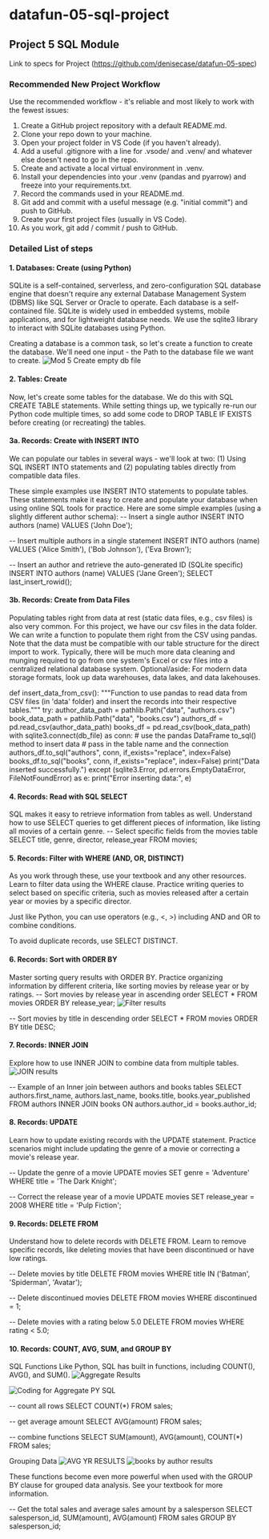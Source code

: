 # datafun-05-sql-project

## **Project 5 SQL Module**

Link to specs for Project (<https://github.com/denisecase/datafun-05-spec>)  

### **Recommended New Project Workflow**

Use the recommended workflow - it's reliable and most likely to work with the fewest issues:

1. Create a GitHub project repository with a default README.md.
2. Clone your repo down to your machine.
3. Open your project folder in VS Code (if you haven't already).
4. Add a useful .gitignore with a line for .vsode/ and .venv/ and whatever else doesn't need to go in the repo.
5. Create and activate a local virtual environment in .venv.
6. Install your dependencies into your .venv (pandas and pyarrow) and freeze into your requirements.txt.
7. Record the commands used in your README.md.
8. Git add and commit with a useful message (e.g. "initial commit") and push to GitHub.
9. Create your first project files (usually in VS Code).
10. As you work, git add / commit / push to GitHub.

### Detailed List of steps
#### 1. Databases: Create (using Python)

SQLite is a self-contained, serverless, and zero-configuration SQL database engine that doesn't require any external Database Management System (DBMS) like SQL Server or Oracle to operate. Each database is a self-contained file. SQLite is widely used in embedded systems, mobile applications, and for lightweight database needs. We use the sqlite3 library to interact with SQLite databases using Python. 

Creating a database is a common task, so let's create a function to create the database. We'll need one input - the Path to the database file we want to create. 
![Mod 5 Create empty db file](https://github.com/JackieGanyo/datafun-05-sql-project/assets/162255714/dea61e30-d808-4de5-ba0f-c983183d04b6)

#### 2. Tables: Create
Now, let's create some tables for the database. We do this with SQL CREATE TABLE statements. While setting things up, we typically re-run our Python code multiple times, so add some code to DROP TABLE IF EXISTS before creating (or recreating) the tables.

#### 3a. Records: Create with INSERT INTO
We can populate our tables in several ways - we'll look at two: (1) Using SQL INSERT INTO statements and (2) populating tables directly from compatible data files.

These simple examples use INSERT INTO statements to populate tables. These statements make it easy to create and populate your database when using online SQL tools for practice. Here are some simple examples (using a slightly different author schema):
-- Insert a single author
INSERT INTO authors (name) VALUES ('John Doe');

-- Insert multiple authors in a single statement
INSERT INTO authors (name) VALUES ('Alice Smith'), ('Bob Johnson'), ('Eva Brown');

-- Insert an author and retrieve the auto-generated ID (SQLite specific)
INSERT INTO authors (name) VALUES ('Jane Green');
SELECT last_insert_rowid();

#### 3b. Records: Create from Data Files
Populating tables right from data at rest (static data files, e.g., csv files) is also very common. For this project, we have our csv files in the data folder. We can write a function to populate them right from the CSV using pandas.  Note that the data must be compatible with our table structure for the direct import to work. Typically, there will be much more data cleaning and munging required to go from one system's Excel or csv files into a centralized relational database system. Optional/aside: For modern data storage formats, look up data warehouses, data lakes, and data lakehouses. 

def insert_data_from_csv():
    """Function to use pandas to read data from CSV files (in 'data' folder)
    and insert the records into their respective tables."""
    try:
        author_data_path = pathlib.Path("data", "authors.csv")
        book_data_path = pathlib.Path("data", "books.csv")
        authors_df = pd.read_csv(author_data_path)
        books_df = pd.read_csv(book_data_path)
        with sqlite3.connect(db_file) as conn:
            # use the pandas DataFrame to_sql() method to insert data
            # pass in the table name and the connection
            authors_df.to_sql("authors", conn, if_exists="replace", index=False)
            books_df.to_sql("books", conn, if_exists="replace", index=False)
            print("Data inserted successfully.")
    except (sqlite3.Error, pd.errors.EmptyDataError, FileNotFoundError) as e:
        print("Error inserting data:", e)

#### 4. Records: Read with SQL SELECT
SQL makes it easy to retrieve information from tables as well. Understand how to use SELECT queries to get different pieces of information, like listing all movies of a certain genre.
-- Select specific fields from the movies table
SELECT title, genre, director, release_year
FROM movies;

#### 5. Records: Filter with WHERE (AND, OR, DISTINCT)
As you work through these, use your textbook and any other resources. Learn to filter data using the WHERE clause. Practice writing queries to select based on specific criteria, such as movies released after a certain year or movies by a specific director.

Just like Python, you can use operators (e.g., <, >) including AND and OR to combine conditions.

To avoid duplicate records, use SELECT DISTINCT.

#### 6. Records: Sort with ORDER BY
Master sorting query results with ORDER BY. Practice organizing information by different criteria, like sorting movies by release year or by ratings. 
-- Sort movies by release year in ascending order
SELECT * FROM movies ORDER BY release_year;
![Filter results](https://github.com/JackieGanyo/datafun-05-sql-project/assets/162255714/d95cd1ab-d63b-4478-a2aa-37ec8e9d8faf)

-- Sort movies by title in descending order
SELECT * FROM movies ORDER BY title DESC;

#### 7. Records: INNER JOIN
Explore how to use INNER JOIN to combine data from multiple tables. 
![JOIN results](https://github.com/JackieGanyo/datafun-05-sql-project/assets/162255714/04e56842-e308-4b5e-9038-713cbd9d58bb)

-- Example of an Inner join between authors and books tables
SELECT authors.first_name, authors.last_name, books.title, books.year_published
FROM authors
INNER JOIN books ON authors.author_id = books.author_id;

#### 8. Records: UPDATE
Learn how to update existing records with the UPDATE statement. Practice scenarios might include updating the genre of a movie or correcting a movie's release year.

-- Update the genre of a movie
UPDATE movies
SET genre = 'Adventure'
WHERE title = 'The Dark Knight';

-- Correct the release year of a movie
UPDATE movies
SET release_year = 2008
WHERE title = 'Pulp Fiction';

#### 9. Records: DELETE FROM
Understand how to delete records with DELETE FROM. Learn to remove specific records, like deleting movies that have been discontinued or have low ratings.

-- Delete movies by title
DELETE FROM movies WHERE title IN ('Batman', 'Spiderman', 'Avatar');

-- Delete discontinued movies
DELETE FROM movies WHERE discontinued = 1;

-- Delete movies with a rating below 5.0
DELETE FROM movies WHERE rating < 5.0;

#### 10. Records: COUNT, AVG, SUM, and GROUP BY 
SQL Functions
Like Python, SQL has built in functions, including COUNT(), AVG(), and SUM(). 
![Aggregate Results](https://github.com/JackieGanyo/datafun-05-sql-project/assets/162255714/b9d0c13b-b52a-4819-91a8-5c009f686d27)

 ![Coding for Aggregate PY SQL](https://github.com/JackieGanyo/datafun-05-sql-project/assets/162255714/618b489a-98b9-43b5-9692-df055dfc89f4)


-- count all rows
SELECT COUNT(*) FROM sales;
 

-- get average amount
SELECT AVG(amount) FROM sales;
 

-- combine functions
SELECT SUM(amount), AVG(amount), COUNT(*) FROM sales;
 

Grouping Data
![AVG YR RESULTS](https://github.com/JackieGanyo/datafun-05-sql-project/assets/162255714/5273b54f-3c35-4ffa-a6c3-7563f936f0a2)
![books by author results](https://github.com/JackieGanyo/datafun-05-sql-project/assets/162255714/f9b0649b-5edb-411c-b21a-aaa35af6b433)

These functions become even more powerful when used with the GROUP BY clause for grouped data analysis. See your textbook for more information. 


-- Get the total sales and average sales amount by a salesperson
SELECT salesperson_id, SUM(amount), AVG(amount) 
FROM sales 
GROUP BY salesperson_id;
